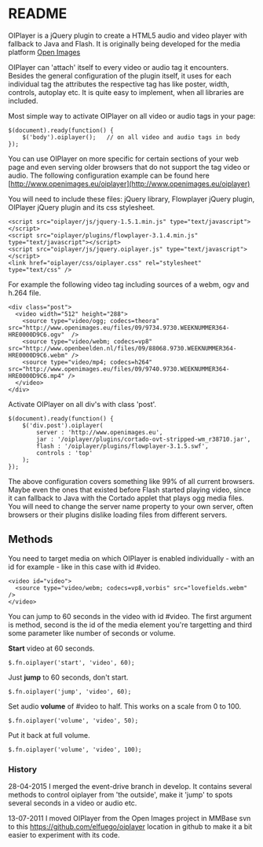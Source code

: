 README
========

OIPlayer is a jQuery plugin to create a HTML5 audio and video player with fallback to Java and Flash. It is originally being developed for the media platform [Open Images](http://www.openimages.eu)

OIPlayer can 'attach' itself to every video or audio tag it encounters. Besides the general configuration of the plugin itself, it uses for each individual tag the attributes the respective tag has like poster, width, controls, autoplay etc. It is quite easy to implement, when all libraries are included.
  
Most simple way to activate OIPlayer on all video or audio tags in your page:

    $(document).ready(function() {
        $('body').oiplayer();   // on all video and audio tags in body
    });

You can use OIPlayer on more specific for certain sections of your web page and even serving older browsers that do not support the tag video or audio. The following configuration example can be found here [http://www.openimages.eu/oiplayer](http://www.openimages.eu/oiplayer)

You will need to include these files: jQuery library, Flowplayer jQuery plugin, OIPlayer jQuery plugin and its css stylesheet.

    <script src="oiplayer/js/jquery-1.5.1.min.js" type="text/javascript"></script>
    <script src="oiplayer/plugins/flowplayer-3.1.4.min.js" type="text/javascript"></script>
    <script src="oiplayer/js/jquery.oiplayer.js" type="text/javascript"></script>
    <link href="oiplayer/css/oiplayer.css" rel="stylesheet" type="text/css" />

For example the following video tag including sources of a webm, ogv and h.264 file.

    <div class="post">
      <video width="512" height="288">
        <source type="video/ogg; codecs=theora" src="http://www.openimages.eu/files/09/9734.9730.WEEKNUMMER364-HRE0000D9C6.ogv"  />
        <source type="video/webm; codecs=vp8" src="http://www.openbeelden.nl/files/09/88068.9730.WEEKNUMMER364-HRE0000D9C6.webm" />
        <source type="video/mp4; codecs=h264" src="http://www.openimages.eu/files/09/9740.9730.WEEKNUMMER364-HRE0000D9C6.mp4" />
      </video>
    </div>

Activate OIPlayer on all div's with class 'post'.

    $(document).ready(function() {
        $('div.post').oiplayer(
            server : 'http://www.openimages.eu',
            jar : '/oiplayer/plugins/cortado-ovt-stripped-wm_r38710.jar',
            flash : '/oiplayer/plugins/flowplayer-3.1.5.swf',
            controls : 'top'
        );   
    });

The above configuration covers something like 99% of all current browsers. Maybe even the ones that existed before Flash started playing video, since it can fallback to Java with the Cortado applet that plays ogg media files. You will need to change the server name property to your own server, often browsers or their plugins dislike loading files from different servers. 

## Methods ##

You need to target media on which OIPlayer is enabled individually - with an id for example - like in this case with id #video.

    <video id="video">
      <source type="video/webm; codecs=vp8,vorbis" src="lovefields.webm" />
    </video>

You can jump to 60 seconds in the video with id #video. The first argument is method, second is the id of the media element you're targetting and third some parameter like number of seconds or volume.

**Start** video at 60 seconds.

    $.fn.oiplayer('start', 'video', 60);

Just **jump** to 60 seconds, don't start.

    $.fn.oiplayer('jump', 'video', 60);

Set audio **volume** of #video to half. This works on a scale from 0 to 100.

    $.fn.oiplayer('volume', 'video', 50);

Put it back at full volume.

    $.fn.oiplayer('volume', 'video', 100);


### History ###

28-04-2015
I merged the event-drive branch in develop. It contains several methods to control oiplayer from 'the outside', make it 'jump' to spots several seconds in a video or audio etc. 

13-07-2011
I moved OIPlayer from the Open Images project in MMBase svn to this <https://github.com/elfuego/oiplayer> location in github to make it a bit easier to experiment with its code. 
